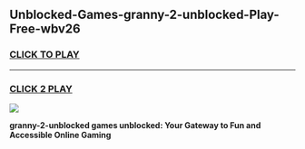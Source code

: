 
## Unblocked-Games-granny-2-unblocked-Play-Free-wbv26
<h3>
<a href="https://premium76.site?title=granny-2-unblocked&ref=20M">CLICK TO PLAY</a></h3>
<hr>

<h3>
<a href="https://premium76.site?title=granny-2-unblocked&ref=20M">CLICK 2 PLAY</a>
  
</h3>

<a href="https://premium76.site?title=granny-2-unblocked&ref=19M"><img src="https://clearcache.store/games.png"></a>


**granny-2-unblocked games unblocked: Your Gateway to Fun and Accessible Online Gaming**
